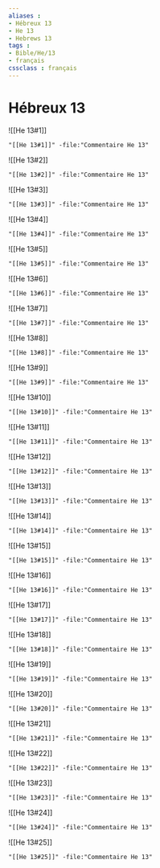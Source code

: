 ```yaml
---
aliases : 
- Hébreux 13
- He 13
- Hebrews 13
tags : 
- Bible/He/13
- français
cssclass : français
---
```


# Hébreux 13

![[He 13#1]]

```query
"[[He 13#1]]" -file:"Commentaire He 13"
```

![[He 13#2]]

```query
"[[He 13#2]]" -file:"Commentaire He 13"
```

![[He 13#3]]

```query
"[[He 13#3]]" -file:"Commentaire He 13"
```

![[He 13#4]]

```query
"[[He 13#4]]" -file:"Commentaire He 13"
```

![[He 13#5]]

```query
"[[He 13#5]]" -file:"Commentaire He 13"
```

![[He 13#6]]

```query
"[[He 13#6]]" -file:"Commentaire He 13"
```

![[He 13#7]]

```query
"[[He 13#7]]" -file:"Commentaire He 13"
```

![[He 13#8]]

```query
"[[He 13#8]]" -file:"Commentaire He 13"
```

![[He 13#9]]

```query
"[[He 13#9]]" -file:"Commentaire He 13"
```

![[He 13#10]]

```query
"[[He 13#10]]" -file:"Commentaire He 13"
```

![[He 13#11]]

```query
"[[He 13#11]]" -file:"Commentaire He 13"
```

![[He 13#12]]

```query
"[[He 13#12]]" -file:"Commentaire He 13"
```

![[He 13#13]]

```query
"[[He 13#13]]" -file:"Commentaire He 13"
```

![[He 13#14]]

```query
"[[He 13#14]]" -file:"Commentaire He 13"
```

![[He 13#15]]

```query
"[[He 13#15]]" -file:"Commentaire He 13"
```

![[He 13#16]]

```query
"[[He 13#16]]" -file:"Commentaire He 13"
```

![[He 13#17]]

```query
"[[He 13#17]]" -file:"Commentaire He 13"
```

![[He 13#18]]

```query
"[[He 13#18]]" -file:"Commentaire He 13"
```

![[He 13#19]]

```query
"[[He 13#19]]" -file:"Commentaire He 13"
```

![[He 13#20]]

```query
"[[He 13#20]]" -file:"Commentaire He 13"
```

![[He 13#21]]

```query
"[[He 13#21]]" -file:"Commentaire He 13"
```

![[He 13#22]]

```query
"[[He 13#22]]" -file:"Commentaire He 13"
```

![[He 13#23]]

```query
"[[He 13#23]]" -file:"Commentaire He 13"
```

![[He 13#24]]

```query
"[[He 13#24]]" -file:"Commentaire He 13"
```

![[He 13#25]]

```query
"[[He 13#25]]" -file:"Commentaire He 13"
```

